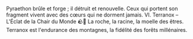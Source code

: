 Pyraethon brûle et forge ; il détruit et renouvelle. Ceux qui portent son fragment vivent avec des cœurs qui ne dorment jamais. VI. Terranox – L'Éclat de la Chair du Monde 🪨🌿 La roche, la racine, la moelle des êtres. Terranox est l'endurance des montagnes, la fidélité des forêts millénaires.
